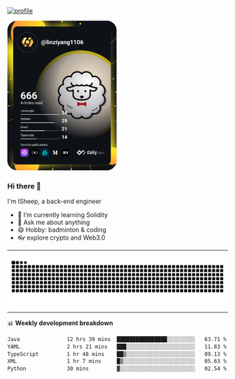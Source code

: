 [![profile](https://user-images.githubusercontent.com/54968314/208005045-e4b42f3b-833d-4242-bfcc-e764865553a2.svg)](https://www.calligrapher.ai/)

<a href="https://app.daily.dev/linziyang1106"><img src="/devcard.png" width="250" alt="ISheep's Dev Card"/></a>

### Hi there 🐏

I'm ISheep, a back-end engineer

- 🔭 I’m currently learning Solidity
- 💬 Ask me about anything
- 😄 Hobby: badminton & coding
- 👓 explore crypto and Web3.0

-------

![](https://raw.githubusercontent.com/ISheepp/ISheepp/output/github-contribution-grid-snake.svg)

-------

📊 **Weekly development breakdown**
<!--START_SECTION:waka-->

```txt
Java               12 hrs 39 mins  ████████████████░░░░░░░░░   63.71 %
YAML               2 hrs 21 mins   ███░░░░░░░░░░░░░░░░░░░░░░   11.83 %
TypeScript         1 hr 48 mins    ██▒░░░░░░░░░░░░░░░░░░░░░░   09.13 %
XML                1 hr 7 mins     █▒░░░░░░░░░░░░░░░░░░░░░░░   05.63 %
Python             30 mins         ▓░░░░░░░░░░░░░░░░░░░░░░░░   02.54 %
```

<!--END_SECTION:waka-->
